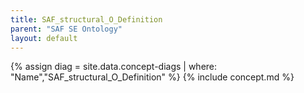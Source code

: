 ```yaml
---
title: SAF_structural_O_Definition
parent: "SAF SE Ontology"
layout: default
---
```

{% assign diag = site.data.concept-diags | where: "Name","SAF_structural_O_Definition" %}
{% include concept.md %}